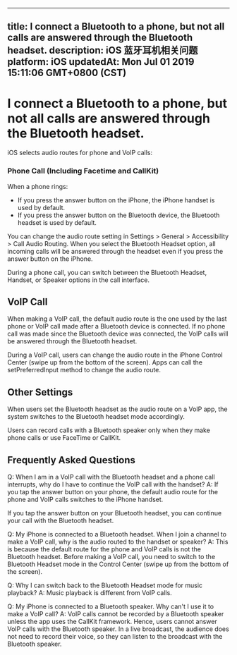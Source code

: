 
---
title: I connect a Bluetooth to a phone, but not all calls are answered through the Bluetooth headset.
description: iOS 蓝牙耳机相关问题
platform: iOS
updatedAt: Mon Jul 01 2019 15:11:06 GMT+0800 (CST)
---
# I connect a Bluetooth to a phone, but not all calls are answered through the Bluetooth headset.
iOS selects audio routes for phone and VoIP calls:

### Phone Call (Including Facetime and CallKit)

When a phone rings:

- If you press the answer button on the iPhone, the iPhone handset is used by default.
- If you press the answer button on the Bluetooth device, the Bluetooth headset is used by default.

You can change the audio route setting in Settings > General > Accessibility > Call Audio Routing. When you select the Bluetooth Headset option, all incoming calls will be answered through the headset even if you press the answer button on the iPhone.

During a phone call, you can switch between the Bluetooth Headset, Handset, or Speaker options in the call interface. 

## VoIP Call

When making a VoIP call, the default audio route is the one used by the last phone or VoIP call made after a Bluetooth device is connected. If no phone call was made since the Bluetooth device was connected, the VoIP calls will be answered through the Bluetooth headset.

During a VoIP call, users can change the audio route in the iPhone Control Center (swipe up from the bottom of the screen). Apps can call the setPreferredInput method to change the audio route.

## Other Settings

When users set the Bluetooth headset as the audio route on a VoIP app, the system switches to the Bluetooth headset mode accordingly.

Users can record calls with a Bluetooth speaker only when they make phone calls or use FaceTime or CallKit.

## Frequently Asked Questions

Q: When I am in a VoIP call with the Bluetooth headset and a phone call interrupts, why do I have to continue the VoIP call with the handset?
A: If you tap the answer button on your phone, the default audio route for the phone and VoIP calls switches to the iPhone handset.

If you tap the answer button on your Bluetooth headset, you can continue your call with the Bluetooth headset.

 

Q: My iPhone is connected to a Bluetooth headset. When I join a channel to make a VoIP call, why is the audio routed to the handset or speaker?
A: This is because the default route for the phone and VoIP calls is not the Bluetooth headset. Before making a VoIP call, you need to switch to the Bluetooth Headset mode in the Control Center (swipe up from the bottom of the screen).

 

Q: Why I can switch back to the Bluetooth Headset mode for music playback?
A: Music playback is different from VoIP calls.

 

Q: My iPhone is connected to a Bluetooth speaker. Why can't I use it to make a VoIP call?
A: VoIP calls cannot be recorded by a Bluetooth speaker unless the app uses the CallKit framework. Hence, users cannot answer VoIP calls with the Bluetooth speaker. In a live broadcast, the audience does not need to record their voice, so they can listen to the broadcast with the Bluetooth speaker.





